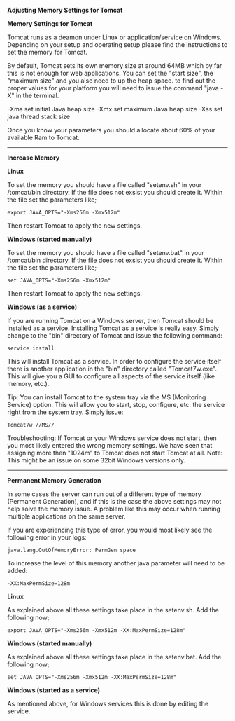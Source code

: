 **Adjusting Memory Settings for Tomcat**

**Memory Settings for Tomcat**

Tomcat runs as a deamon under Linux or application/service on Windows. Depending on your setup and operating setup please find the instructions to set the memory for Tomcat.

By default, Tomcat sets its own memory size at around 64MB which by far this is not enough for web applications. You can set the "start size", the "maximum size" and you also need to up the heap space. to find out the proper values for your platform you will need to issue the command "java -X" in the terminal.

-Xms<size> set initial Java heap size
-Xmx<size> set maximum Java heap size
-Xss<size> set java thread stack size

Once you know your parameters you should allocate about 60% of your available Ram to Tomcat.

___

**Increase Memory**

**Linux**

To set the memory you should have a file called "setenv.sh" in your /tomcat/bin directory. If the file does not exsist you should create it. Within the file set the parameters like;

```
export JAVA_OPTS="-Xms256m -Xmx512m"
```
Then restart Tomcat to apply the new settings.

**Windows (started manually)**

To set the memory you should have a file called "setenv.bat" in your /tomcat/bin directory. If the file does not exsist you should create it. Within the file set the parameters like;

```
set JAVA_OPTS="-Xms256m -Xmx512m"
```

Then restart Tomcat to apply the new settings.

**Windows (as a service)**

If you are running Tomcat on a Windows server, then Tomcat should be installed as a service. Installing Tomcat as a service is really easy. Simply change to the "bin" directory of Tomcat and issue the following command:

```
service install
```

This will install Tomcat as a service. In order to configure the service itself there is another application in the "bin" directory called "Tomcat7w.exe". This will give you a GUI to configure all aspects of the service itself (like memory, etc.).

Tip: You can install Tomcat to the system tray via the MS (Monitoring Service) option. This will allow you to start, stop, configure, etc. the service right from the system tray. Simply issue:

```
Tomcat7w //MS//
```

Troubleshooting: If Tomcat or your Windows service does not start, then you most likely entered the wrong memory settings. We have seen that assigning more then "1024m" to Tomcat does not start Tomcat at all. Note: This might be an issue on some 32bit Windows versions only.

___

**Permanent Memory Generation**

In some cases the server can run out of a different type of memory (Permanent Generation), and if this is the case the above settings may not help solve the memory issue. A problem like this may occur when running multiple applications on the same server.

If you are experiencing this type of error, you would most likely see the following error in your logs:

```
java.lang.OutOfMemoryError: PermGen space
```

To increase the level of this memory another java parameter will need to be added:

```
-XX:MaxPermSize=128m
```

**Linux**

As explained above all these settings take place in the setenv.sh. Add the following now;

```
export JAVA_OPTS="-Xms256m -Xmx512m -XX:MaxPermSize=128m"
```

**Windows (started manually)**

As explained above all these settings take place in the setenv.bat. Add the following now;

```
set JAVA_OPTS="-Xms256m -Xmx512m -XX:MaxPermSize=128m"
```

**Windows (started as a service)**

As mentioned above, for Windows services this is done by editing the service.